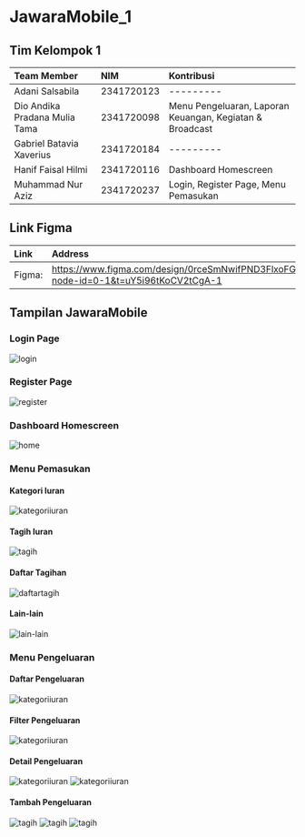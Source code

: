 # JawaraMobile_1

## Tim Kelompok 1

| Team Member                   | NIM        | Kontribusi                                               |
| :---------------------------- | :--------- | :------------------------------------------------------- |
| Adani Salsabila               | 2341720123 | ---------                                                |
| Dio Andika Pradana Mulia Tama | 2341720098 | Menu Pengeluaran, Laporan Keuangan, Kegiatan & Broadcast |
| Gabriel Batavia Xaverius      | 2341720184 | ---------                                                |
| Hanif Faisal Hilmi            | 2341720116 | Dashboard Homescreen                                     |
| Muhammad Nur Aziz             | 2341720237 | Login, Register Page, Menu Pemasukan                     |

## Link Figma

| Link   | Address                                                                                       |
| :----- | :-------------------------------------------------------------------------------------------- |
| Figma: | https://www.figma.com/design/0rceSmNwifPND3FlxoFGlB/JawaraUI?node-id=0-1&t=uY5i96tKoCV2tCgA-1 |

## Tampilan JawaraMobile

### Login Page

![login](./assets/screenshot/login.jpg)

### Register Page

![register](./assets/screenshot/register.gif)

### Dashboard Homescreen

![home](./assets/screenshot/home.gif)

### Menu Pemasukan

#### Kategori Iuran

![kategoriiuran](./assets/screenshot/kategori_iuran.gif)

#### Tagih Iuran

![tagih](./assets/screenshot/tambah_pengeluaran.gif)

#### Daftar Tagihan

![daftartagih](./assets/screenshot/daftar_tagihan.gif)

#### Lain-lain

![lain-lain](./assets/screenshot/lain_lain.gif)

### Menu Pengeluaran

#### Daftar Pengeluaran

![kategoriiuran](./assets/screenshot/daftar_pengeluaran.gif)

#### Filter Pengeluaran

![kategoriiuran](./assets/screenshot/filter_pengeluaran.gif)

#### Detail Pengeluaran

![kategoriiuran](./assets/screenshot/detail_pengeluaran.gif)
![kategoriiuran](./assets/screenshot/detail_pengeluaran.png)

#### Tambah Pengeluaran

![tagih](./assets/screenshot/tambah_pengeluaran.png)
![tagih](./assets/screenshot/tambah_pengeluaran.gif)
![tagih](./assets/screenshot/tambah_pengeluaran_isi.png)
